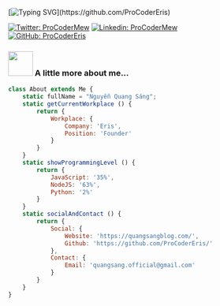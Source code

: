 [![Typing SVG](https://readme-typing-svg.herokuapp.com?color=%2336BCF7&size=25&vCenter=true&height=40&lines=Hi%2C+I'm+Mew+!;Welcome+to+my+Github+!)](https://github.com/ProCoderEris)

[![Twitter: ProCoderMew](https://img.shields.io/twitter/follow/procoder_mew?style=social)](https://twitter.com/procoder_mew)
[![Linkedin: ProCoderMew](https://img.shields.io/badge/-ProCoderMew-blue?style=flat-square&logo=Linkedin&logoColor=white&link=https://www.linkedin.com/in/pro-coder-mew-120091216/)](https://www.linkedin.com/in/pro-coder-mew-120091216/)
[![GitHub: ProCoderEris](https://img.shields.io/github/followers/ProCoderEris?label=follow&style=social)](https://github.com/ProCoderEris)


### <img src="https://media.giphy.com/media/VgCDAzcKvsR6OM0uWg/giphy.gif" width="50"> A little more about me...  

```javascript
class About extends Me {
    static fullName = "Nguyễn Quang Sáng";
    static getCurrentWorkplace () {
        return {
            Workplace: {
                Company: 'Eris',
                Position: 'Founder'
            }
        }
    }
    static showProgrammingLevel () {
        return {
            JavaScript: '35%',
            NodeJS: '63%',
            Python: '2%'
        }
    }
    static socialAndContact () {
        return {
            Social: {
                Website: 'https://quangsangblog.com/',
                Github: 'https://github.com/ProCoderEris/'
            },
            Contact: {
                Email: 'quangsang.official@gmail.com'
            }
        }
    }
}
```
